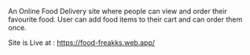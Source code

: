An Online Food Delivery site where people can view and order their favourite food. User can add food items to their cart
and can order them once.

Site is Live at : https://food-freakks.web.app/

